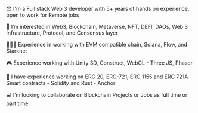 😎 I'm a Full stack Web 3 developer with 5+ years of hands on experience, open to work for Remote jobs

👻 I’m interested in Web3, Blockchain, Metaverse, NFT, DEFI, DAOs, Web 3 Infrastructure, Protocol, and Consensus layer

👨🏻‍💻 Experience in working with EVM compatible chain, Solana, Flow, and Starknet 

🎮 Experience working with Unity 3D, Construct, WebGL - Three JS, Phaser

🚀 I have experience working on ERC 20, ERC-721, ERC 1155 and ERC 721A Smart contracts - Solidity and Rust - Anchor

💻 I’m looking to collaborate on Blockchain Projects or Jobs as full time or part time


